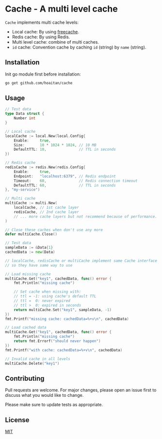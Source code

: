 # Cache - A multi level cache

`Cache` implements multi cache levels:

- Local cache: By using [freecache](https://github.com/coocood/freecache).
- Redis cache: By using Redis.
- Multi level cache: combine of multi caches.
- `id` cache: Convention cache by caching `id` (string) by `name` (string).

## Installation

Init go module first before installation:

```bash
go get github.com/hoaitan/cache
```

## Usage

```go
// Test data
type Data struct {
    Number int
}

// Local cache
localCache := local.New(local.Config{
    Enable:     true,
    Size:       10 * 1024 * 1024, // 10 MB
    DefaultTTL: 10,               // TTL in seconds
})

// Redis cache
redisCache := redis.New(redis.Config{
    Enable:     true,
    Endpoint:   "localhost:6379", // Redis endpoint
    Timeout:    60,               // Redis connection timeout
    DefaultTTL: 60,               // TTL in seconds
}, "my-service")

// Multi cache
multiCache := multi.New(
    localCache, // 1st cache layer
    redisCache, // 2nd cache layer
    // ... more cache layers but not recommend because of performance.
)

// Close these caches when don't use any more
defer multiCache.Close()

// Test data
sampleData := &Data{1}
cachedData := new(Data)

// localCache, redisCache or multiCache implement same Cache interface
// so they have same way to use

// Load missing cache
multiCache.Get("key1", cachedData, func() error {
    fmt.Println("missing cache")

    // Set cache when missing with:
    // ttl = -1: using cache's default TTL
    // ttl =  0: never expired
    // ttl >  0: expired in seconds
    return multiCache.Set("key1", sampleData, -1)
})
fmt.Printf("missing cache: cachedData=%+v\n", cachedData)

// Load cached data
multiCache.Get("key1", cachedData, func() error {
    fmt.Println("missing cache")
    return fmt.Errorf("should never happen")
})
fmt.Printf("with cache: cachedData=%+v\n", cachedData)

// Invalid cache in all levels
multiCache.Delete("key1")
```

## Contributing
Pull requests are welcome. For major changes, please open an issue first to discuss what you would like to change.

Please make sure to update tests as appropriate.

## License
[MIT](https://choosealicense.com/licenses/mit/)